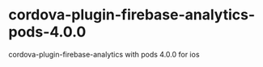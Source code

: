 # cordova-plugin-firebase-analytics-pods-4.0.0
cordova-plugin-firebase-analytics with pods 4.0.0 for ios
